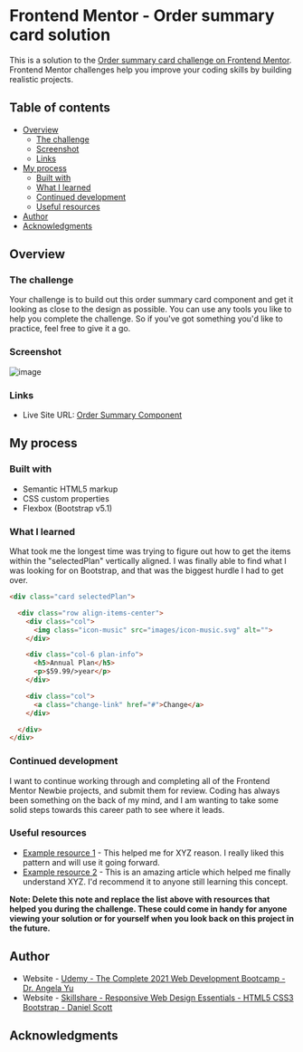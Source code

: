 # Frontend Mentor - Order summary card solution

This is a solution to the [Order summary card challenge on Frontend Mentor](https://www.frontendmentor.io/challenges/order-summary-component-QlPmajDUj). Frontend Mentor challenges help you improve your coding skills by building realistic projects.

## Table of contents

- [Overview](#overview)
  - [The challenge](#the-challenge)
  - [Screenshot](#screenshot)
  - [Links](#links)
- [My process](#my-process)
  - [Built with](#built-with)
  - [What I learned](#what-i-learned)
  - [Continued development](#continued-development)
  - [Useful resources](#useful-resources)
- [Author](#author)
- [Acknowledgments](#acknowledgments)


## Overview

### The challenge

Your challenge is to build out this order summary card component and get it looking as close to the design as possible.
You can use any tools you like to help you complete the challenge. So if you've got something you'd like to practice, feel free to give it a go.

### Screenshot

![image](https://user-images.githubusercontent.com/90322735/134563022-7084dbe9-e8f9-42d6-9a14-6a3c8505e541.png)

### Links

- Live Site URL: [Order Summary Component](https://www.frontendmentor.io/challenges/order-summary-component-QlPmajDUj)

## My process

### Built with

- Semantic HTML5 markup
- CSS custom properties
- Flexbox (Bootstrap v5.1)

### What I learned

What took me the longest time was trying to figure out how to get the items within the "selectedPlan" vertically aligned.
I was finally able to find what I was looking for on Bootstrap, and that was the biggest hurdle I had to get over.

```html
<div class="card selectedPlan">

  <div class="row align-items-center">
    <div class="col">
      <img class="icon-music" src="images/icon-music.svg" alt="">
    </div>

    <div class="col-6 plan-info">
      <h5>Annual Plan</h5>
      <p>$59.99/>year</p>
    </div>

    <div class="col">
      <a class="change-link" href="#">Change</a>
    </div>

  </div>
</div>
```

### Continued development

I want to continue working through and completing all of the Frontend Mentor Newbie projects, and submit them for review.
Coding has always been something on the back of my mind, and I am wanting to take some solid steps towards this career path to see where it leads.

### Useful resources

- [Example resource 1](https://www.example.com) - This helped me for XYZ reason. I really liked this pattern and will use it going forward.
- [Example resource 2](https://www.example.com) - This is an amazing article which helped me finally understand XYZ. I'd recommend it to anyone still learning this concept.

**Note: Delete this note and replace the list above with resources that helped you during the challenge. These could come in handy for anyone viewing your solution or for yourself when you look back on this project in the future.**

## Author

- Website - [Udemy - The Complete 2021 Web Development Bootcamp - Dr. Angela Yu](https://www.udemy.com/course/the-complete-web-development-bootcamp/?src=sac&kw=)
- Website - [Skillshare - Responsive Web Design Essentials - HTML5 CSS3 Bootstrap - Daniel Scott](https://www.skillshare.com/classes/Responsive-Web-Design-Essentials-HTML5-CSS3-Bootstrap/236553264/projects)

## Acknowledgments

